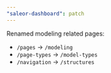 ```yaml
---
"saleor-dashboard": patch
---
```


Renamed modeling related pages:
- `/pages` -> `/modeling`
- `/page-types` -> `/model-types`
- `/navigation` -> `/structures`
